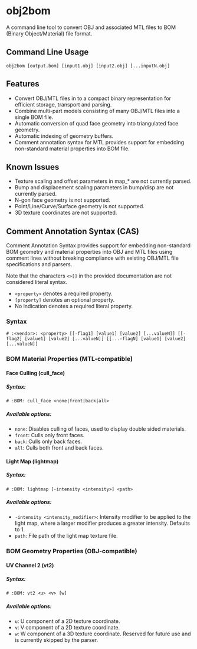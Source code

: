 # obj2bom
A command line tool to convert OBJ and associated MTL files to BOM (Binary Object/Material) file format.

## Command Line Usage
`obj2bom [output.bom] [input1.obj] [input2.obj] [...inputN.obj]`

## Features
- Convert OBJ/MTL files in to a compact binary representation for efficient storage, transport and parsing.
- Combine multi-part models consisting of many OBJ/MTL files into a single BOM file.
- Automatic conversion of quad face geometry into triangulated face geometry.
- Automatic indexing of geometry buffers.
- Comment annotation syntax for MTL provides support for embedding non-standard material properties into BOM file.

## Known Issues
- Texture scaling and offset parameters in map_* are not currently parsed.
- Bump and displacement scaling parameters in bump/disp are not currently parsed.
- N-gon face geometry is not supported.
- Point/Line/Curve/Surface geometry is not supported.
- 3D texture coordinates are not supported.

## Comment Annotation Syntax (CAS)
Comment Annotation Syntax provides support for embedding non-standard BOM geometry and material properties into OBJ and MTL files using comment lines without breaking compliance with existing OBJ/MTL file specifications and parsers.

Note that the characters `<>[]` in the provided documentation are not considered literal syntax.
- `<property>` denotes a required property.
- `[property]` denotes an optional property.
- No indication denotes a required literal property.

### Syntax
`# :<vendor>: <property> [[-flag1] [value1] [value2] [...valueN]] [[-flag2] [value1] [value2] [...valueN]] [[...-flagN] [value1] [value2] [...valueN]]`

### BOM Material Properties (MTL-compatible)

#### Face Culling (cull_face)
##### Syntax:
`# :BOM: cull_face <none|front|back|all>`

##### Available options:
- `none`: Disables culling of faces, used to display double sided materials.
- `front`: Culls only front faces.
- `back`: Culls only back faces.
- `all`: Culls both front and back faces.

#### Light Map (lightmap)
##### Syntax:
`# :BOM: lightmap [-intensity <intensity>] <path>`

##### Available options:
- `-intensity <intensity_modifier>`: Intensity modifier to be applied to the light map, where a larger modifier produces a greater intensity.  Defaults to 1.
- `path`: File path of the light map texture file.

### BOM Geometry Properties (OBJ-compatible)

#### UV Channel 2 (vt2)
##### Syntax:
`# :BOM: vt2 <u> <v> [w]`

##### Available options:
- `u`: U component of a 2D texture coordinate.
- `v`: V component of a 2D texture coordinate.
- `w`: W component of a 3D texture coordinate.  Reserved for future use and is currently skipped by the parser.
